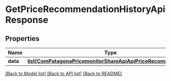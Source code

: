 # GetPriceRecommendationHistoryApiResponse

## Properties
Name | Type | Description | Notes
------------ | ------------- | ------------- | -------------
**data** | [**list[ComPatagonaPricemonitorShareApiApiPriceRecommendation]**](ComPatagonaPricemonitorShareApiApiPriceRecommendation.md) |  | 

[[Back to Model list]](../README.md#documentation-for-models) [[Back to API list]](../README.md#documentation-for-api-endpoints) [[Back to README]](../README.md)


